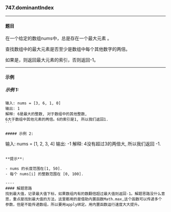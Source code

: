 ### 747.dominantIndex
----
#### 题目
在一个给定的数组nums中，总是存在一个最大元素 。

查找数组中的最大元素是否至少是数组中每个其他数字的两倍。

如果是，则返回最大元素的索引，否则返回-1。

----
#### 示例

##### 示例 1:

```
输入: nums = [3, 6, 1, 0]
输出: 1
解释: 6是最大的整数, 对于数组中的其他整数,
6大于数组中其他元素的两倍。6的索引是1, 所以我们返回1.
``` 

##### 示例 2:

```
输入: nums = [1, 2, 3, 4]
输出: -1
解释: 4没有超过3的两倍大, 所以我们返回 -1.
``` 

**提示**:

- nums 的长度范围在[1, 50].
- 每个 nums[i] 的整数范围在 [0, 100].

----
#### 解题思路
找到最大值，记录最大值下标，如果数组内有的数翻倍超过最大值则返回-1。解题思路没什么意思，重点是找到最大值的方法，这里都用的是借助内置函数Math.max,这个函数可以传递多个参数，但是不能传递数组，所以要用apply绑定。用内置函数运行速度大大提升。